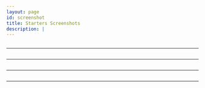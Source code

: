 ```yaml
---
layout: page
id: screenshot
title: Starters Screenshots
description: |
---
```



<a href="/site/img/posts/starter1.png" target="_blank">
		<img class="img-responsive" src="/site/img/posts/starter1.png" alt="">
</a>       

<hr class="section-heading-spacer">
                    <div class="clearfix"></div>
                     
<a href="/site/img/posts/starter2.png" target="_blank">
		<img class="img-responsive" src="/site/img/posts/starter2.png" alt="">
</a>       

<hr class="section-heading-spacer">
                    <div class="clearfix"></div>
                    
<a href="/site/img/posts/starter3.png" target="_blank">
		<img class="img-responsive" src="/site/img/posts/starter3.png" alt="">
</a>       

<hr class="section-heading-spacer">
                    <div class="clearfix"></div>
       
<a href="/site/img/posts/starter4.png" target="_blank">
		<img class="img-responsive" src="/site/img/posts/starter4.png" alt="">
</a>       

<hr class="section-heading-spacer">
                    <div class="clearfix"></div>
                    
<a href="/site/img/posts/starter5.png" target="_blank">
		<img class="img-responsive" src="/site/img/posts/starter5.png" alt="">
</a>       

                                    